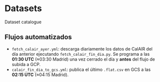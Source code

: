 # Datasets
Dataset catalogue

## Flujos automatizados

- `fetch_calair_ayer.yml`: descarga diariamente los datos de CalAIR del día
  anterior ejecutando `fetch_calair_fin_dia.py`. Se programa a las **01:30 UTC**
  (≈03:30 Madrid) una vez cerrado el día y **antes** del flujo de subida a GCP.
- `calair_fin_dia_to_gcs.yml`: publica el último `.flat.csv` en GCS a las
  **02:15 UTC** (≈04:15 Madrid).
